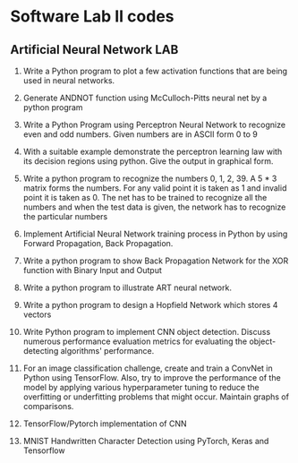 # Software Lab II codes

## Artificial Neural Network LAB

1. Write a Python program to plot a few activation functions that are being used in neural networks. 

1. Generate ANDNOT function using McCulloch-Pitts neural net by a python program

1. Write a Python Program using Perceptron Neural Network to recognize even and odd numbers. Given numbers are in ASCII form 0 to 9

1. With a suitable example demonstrate the perceptron learning law with its decision regions using python. Give the output in graphical form.

1. Write a python program to recognize the numbers 0, 1, 2, 39. A 5 * 3 matrix forms the numbers. For any valid point it is taken as 1 and invalid point it is taken as 0. The net has to be trained to recognize all the numbers and when the test data is given, the network has to recognize the particular numbers

1. Implement Artificial Neural Network training process in Python by using Forward Propagation, Back Propagation.

1. Write a python program to show Back Propagation Network for the XOR function with Binary Input and Output

1. Write a python program to illustrate ART neural network.

1. Write a python program to design a Hopfield Network which stores 4 vectors

1. Write Python program to implement CNN object detection. Discuss numerous performance evaluation metrics for evaluating the object-detecting algorithms' performance.

1.  For an image classification challenge, create and train a ConvNet in Python using TensorFlow. Also, try to improve the performance of the model by applying various hyperparameter tuning to reduce the overfitting or underfitting problems that might occur. Maintain graphs of comparisons.

1. TensorFlow/Pytorch implementation of CNN

1. MNIST Handwritten Character Detection using PyTorch, Keras and Tensorflow